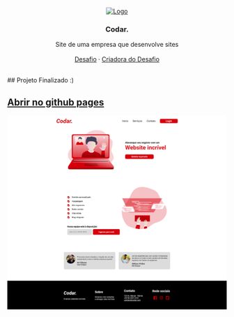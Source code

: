 <br />
<p align="center">
  <a href="http://www.freepik.com">
    <img src="https://i.ibb.co/stqTkc6/video-call.png" alt="Logo" width="250" height="200">
  </a>

  <h3 align="center">Codar.</h3>

  <p align="center">
    Site de uma empresa que desenvolve sites
       <br />
    <br />
    <a href="https://github.com/Lorenalgm/codar">Desafio</a>
    ·
    <a href="https://www.linkedin.com/in/lorenagmontes/">Criadora do Desafio</a>
  </p>
</p>
<br>
## Projeto Finalizado :)

<a href="https://luizfranzon.github.io/Codar-DevChallenge/meu_projeto/index.html"><h2>Abrir no github pages</h2></a>
<img src="meu_projeto/images/site_terminado.png">

